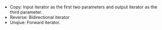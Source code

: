 - Copy: Input iterator as the first two parameters and output iterator as the third parameter.
- Reverse: Bidirectional iterator
- Unqiue: Forward iterator.